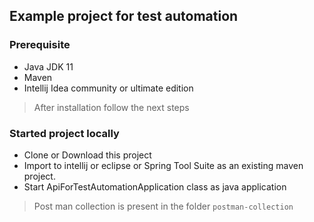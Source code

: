 ## Example project for test automation
### Prerequisite
- Java JDK 11
- Maven
- Intellij Idea community or ultimate edition

> After installation follow the next steps

### Started project locally
- Clone or Download this project
- Import to intellij or eclipse or Spring Tool Suite as an existing maven project.
- Start ApiForTestAutomationApplication class as java application

> Post man collection is present in the folder `postman-collection`